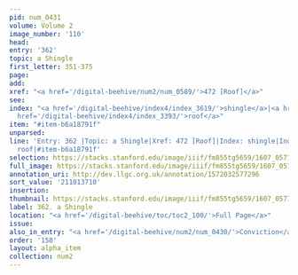 ```yaml
---
pid: num_0431
volume: Volume 2
image_number: '110'
head:
entry: '362'
topic: a Shingle
first_letter: 351-375
page:
add:
xref: "<a href='/digital-beehive/num2/num_0589/'>472 [Roof]</a>"
see:
index: "<a href='/digital-beehive/index4/index_3619/'>shingle</a>|<a href='/digital-beehive/index5/index_4087/'>tile</a>|<a
  href='/digital-beehive/index4/index_3393/'>roof</a>"
item: "#item-b6a18791f"
unparsed:
line: 'Entry: 362 |Topic: a Shingle|Xref: 472 [Roof]|Index: shingle|Index: tile|Index:
  roof|#item-b6a18791f'
selection: https://stacks.stanford.edu/image/iiif/fm855tg5659/1607_0577/888,3710,2878,243/full/0/default.jpg
full_image: https://stacks.stanford.edu/image/iiif/fm855tg5659/1607_0577/full/full/0/default.jpg
annotation_uri: http://dev.llgc.org.uk/annotation/1572032577296
sort_value: '211013710'
insertion:
thumbnail: https://stacks.stanford.edu/image/iiif/fm855tg5659/1607_0577/888,3710,600,180/250,/0/default.jpg
label: 362. a Shingle
location: "<a href='/digital-beehive/toc/toc2_100/'>Full Page</a>"
issue:
also_in_entry: "<a href='/digital-beehive/num2/num_0430/'>Conviction</a>"
order: '158'
layout: alpha_item
collection: num2
---
```

